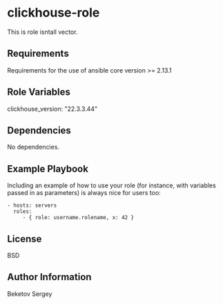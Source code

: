 clickhouse-role
=========

This is role isntall vector.

Requirements
------------

Requirements for the use of ansible core version >= 2.13.1


Role Variables
--------------

clickhouse_version: "22.3.3.44"

Dependencies
------------

No dependencies.

Example Playbook
----------------

Including an example of how to use your role (for instance, with variables passed in as parameters) is always nice for users too:

    - hosts: servers
      roles:
         - { role: username.rolename, x: 42 }

License
-------

BSD

Author Information
------------------

Beketov Sergey
